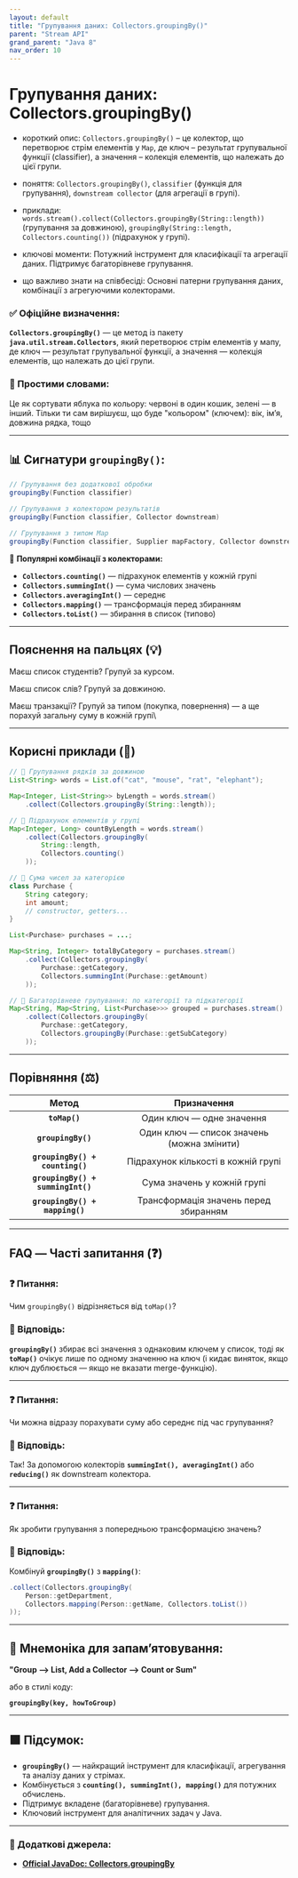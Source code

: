 ```yaml
---
layout: default
title: "Групування даних: Collectors.groupingBy()"
parent: "Stream API"
grand_parent: "Java 8"
nav_order: 10
---
```


# Групування даних: Collectors.groupingBy()

* короткий опис: `Collectors.groupingBy()` – це колектор, що перетворює стрім елементів у `Map`, де ключ – результат групувальної функції (classifier), а значення – колекція елементів, що належать до цієї групи.




* поняття: `Collectors.groupingBy()`, `classifier` (функція для групування), `downstream collector` (для агрегації в групі).

* приклади: `words.stream().collect(Collectors.groupingBy(String::length))` (групування за довжиною), `groupingBy(String::length, Collectors.counting())` (підрахунок у групі).

* ключові моменти: Потужний інструмент для класифікації та агрегації даних. Підтримує багаторівневе групування.

* що важливо знати на співбесіді: Основні патерни групування даних, комбінації з агрегуючими колекторами.

### **✅ Офіційне визначення:**

**`Collectors.groupingBy()`** — це метод із пакету **`java.util.stream.Collectors`**, який перетворює стрім елементів у мапу, де ключ — результат групувальної функції, а значення — колекція елементів, що належать до цієї групи.

### **🧠 Простими словами:**

Це як сортувати яблука по кольору: червоні в один кошик, зелені — в інший. Тільки ти сам вирішуєш, що буде "кольором" (ключем): вік, ім’я, довжина рядка, тощо

---

## 📊 **Сигнатури `groupingBy()`:**

```java
// Групування без додаткової обробки
groupingBy(Function classifier)

// Групування з колектором результатів
groupingBy(Function classifier, Collector downstream)

// Групування з типом Map
groupingBy(Function classifier, Supplier mapFactory, Collector downstream)
```

📌 **Популярні комбінації з колекторами:**

* **`Collectors.counting()`** — підрахунок елементів у кожній групі
* **`Collectors.summingInt()`** — сума числових значень
* **`Collectors.averagingInt()`** — середнє
* **`Collectors.mapping()`** — трансформація перед збиранням
* **`Collectors.toList()`** — збирання в список (типово)

---

## **Пояснення на пальцях (💡)**

Маєш список студентів? Групуй за курсом.

Маєш список слів? Групуй за довжиною.

Маєш транзакції? Групуй за типом (покупка, повернення) — а ще порахуй загальну суму в кожній групі\

---

## **Корисні приклади (🧪)**

```java
// 📌 Групування рядків за довжиною
List<String> words = List.of("cat", "mouse", "rat", "elephant");

Map<Integer, List<String>> byLength = words.stream()
    .collect(Collectors.groupingBy(String::length));
```

```java
// 🔢 Підрахунок елементів у групі
Map<Integer, Long> countByLength = words.stream()
    .collect(Collectors.groupingBy(
        String::length,
        Collectors.counting()
    ));
```

```java
// 💸 Сума чисел за категорією
class Purchase {
    String category;
    int amount;
    // constructor, getters...
}

List<Purchase> purchases = ...;

Map<String, Integer> totalByCategory = purchases.stream()
    .collect(Collectors.groupingBy(
        Purchase::getCategory,
        Collectors.summingInt(Purchase::getAmount)
    ));
```

```java
// 🎯 Багаторівневе групування: по категорії та підкатегорії
Map<String, Map<String, List<Purchase>>> grouped = purchases.stream()
    .collect(Collectors.groupingBy(
        Purchase::getCategory,
        Collectors.groupingBy(Purchase::getSubCategory)
    ));
```

---

## **Порівняння (⚖️)**

|               Метод               |                Призначення                 |
|:---------------------------------:|:------------------------------------------:|
|           **`toMap()`**           |         Один ключ — одне значення          |
|        **`groupingBy()`**         | Один ключ — список значень (можна змінити) |
|  **`groupingBy() + counting()`**  |    Підрахунок кількості в кожній групі     |
| **`groupingBy() + summingInt()`** |        Сума значень у кожній групі         |
|  **`groupingBy() + mapping()`**   |   Трансформація значень перед збиранням    |

---

## **FAQ — Часті запитання (❓)**

### **❓ Питання:**

 Чим `groupingBy()` відрізняється від `toMap()`?

### **💬 Відповідь:**

**`groupingBy()`** збирає всі значення з однаковим ключем у список, тоді як **`toMap()`** очікує лише по одному значенню на ключ (і кидає виняток, якщо ключ дублюється — якщо не вказати merge-функцію).

---

### **❓ Питання:**

 Чи можна відразу порахувати суму або середнє під час групування?

### **💬 Відповідь:**

Так\! За допомогою колекторів **`summingInt(), averagingInt()`** або **`reducing()`** як downstream колектора.

---

### **❓ Питання:**

 Як зробити групування з попередньою трансформацією значень?

### **💬 Відповідь:**

Комбінуй **`groupingBy()`** з **`mapping()`**:

```java
.collect(Collectors.groupingBy(
    Person::getDepartment,
    Collectors.mapping(Person::getName, Collectors.toList())
));
```

---

## **🧠 Мнемоніка для запам’ятовування:**

**"Group --> List, Add a Collector --> Count or Sum"**

або в стилі коду:  

**`groupingBy(key, howToGroup)`**

---

## **🟩 Підсумок:**

* **`groupingBy()`** — найкращий інструмент для класифікації, агрегування та аналізу даних у стрімах.
* Комбінується з **`counting(), summingInt(), mapping()`** для потужних обчислень.
* Підтримує вкладене (багаторівневе) групування.
* Ключовий інструмент для аналітичних задач у Java.

---

### **🔗 Додаткові джерела:**

* [**Official JavaDoc: Collectors.groupingBy**](https://docs.oracle.com/javase/8/docs/api/java/util/stream/Collectors.html#groupingBy-java.util.function.Function-)
